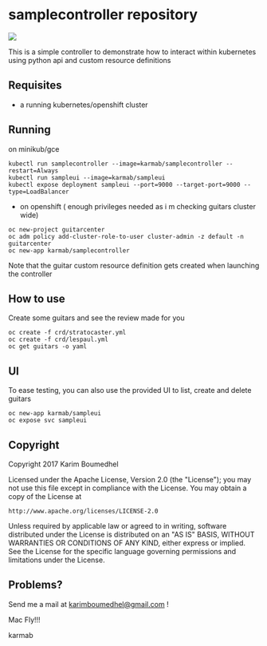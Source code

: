 # samplecontroller repository

[![](https://images.microbadger.com/badges/image/karmab/samplecontroller.svg)](https://microbadger.com/images/karmab/samplecontroller "Get your own image badge on microbadger.com")

This is a simple controller to demonstrate how to interact within kubernetes using python api and custom resource definitions

## Requisites

- a running kubernetes/openshift cluster

## Running

on minikub/gce

```
kubectl run samplecontroller --image=karmab/samplecontroller --restart=Always
kubectl run sampleui --image=karmab/sampleui
kubectl expose deployment sampleui --port=9000 --target-port=9000 --type=LoadBalancer
```

- on openshift ( enough privileges needed as i m checking guitars cluster wide)

```
oc new-project guitarcenter
oc adm policy add-cluster-role-to-user cluster-admin -z default -n guitarcenter
oc new-app karmab/samplecontroller
```

Note that the guitar custom resource definition gets created when launching the controller

## How to use

Create some guitars and see the review made for you

```
oc create -f crd/stratocaster.yml
oc create -f crd/lespaul.yml
oc get guitars -o yaml
```

## UI

To ease testing, you can also use the provided UI to list, create and delete guitars

```
oc new-app karmab/sampleui
oc expose svc sampleui
```

## Copyright

Copyright 2017 Karim Boumedhel

Licensed under the Apache License, Version 2.0 (the "License");
you may not use this file except in compliance with the License.
You may obtain a copy of the License at

    http://www.apache.org/licenses/LICENSE-2.0

Unless required by applicable law or agreed to in writing, software
distributed under the License is distributed on an "AS IS" BASIS,
WITHOUT WARRANTIES OR CONDITIONS OF ANY KIND, either express or implied.
See the License for the specific language governing permissions and
limitations under the License.

## Problems?

Send me a mail at [karimboumedhel@gmail.com](mailto:karimboumedhel@gmail.com) !

Mac Fly!!!

karmab
